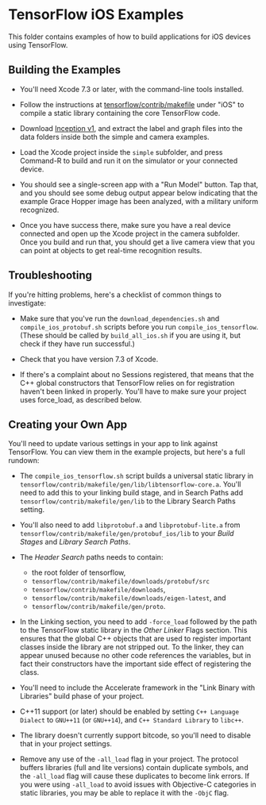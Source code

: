 # TensorFlow iOS Examples

This folder contains examples of how to build applications for iOS devices using TensorFlow.

## Building the Examples

 - You'll need Xcode 7.3 or later, with the command-line tools installed.

 - Follow the instructions at
   [tensorflow/contrib/makefile](https://github.com/tensorflow/tensorflow/tree/master/tensorflow/contrib/makefile)
   under "iOS" to compile a static library containing the core TensorFlow code.

 - Download
   [Inception v1](https://storage.googleapis.com/download.tensorflow.org/models/inception5h.zip),
   and extract the label and graph files into the data folders inside both the
   simple and camera examples.

 - Load the Xcode project inside the `simple` subfolder, and press Command-R to
   build and run it on the simulator or your connected device.

 - You should see a single-screen app with a "Run Model" button. Tap that, and
   you should see some debug output appear below indicating that the example
   Grace Hopper image has been analyzed, with a military uniform recognized.
 
 - Once you have success there, make sure you have a real device connected and
   open up the Xcode project in the camera subfolder. Once you build and run
   that, you should get a live camera view that you can point at objects to get
   real-time recognition results.
 
## Troubleshooting

If you're hitting problems, here's a checklist of common things to investigate:

 - Make sure that you've run the `download_dependencies.sh` and
   `compile_ios_protobuf.sh` scripts before you run `compile_ios_tensorflow`.
   (These should be called by `build_all_ios.sh` if you are using it, but check
   if they have run successful.)
 
 - Check that you have version 7.3 of Xcode.
 
 - If there's a complaint about no Sessions registered, that means that the C++
   global constructors that TensorFlow relies on for registration haven't been
   linked in properly. You'll have to make sure your project uses force_load, as
   described below.
 
## Creating your Own App

You'll need to update various settings in your app to link against
TensorFlow. You can view them in the example projects, but here's a full
rundown:

 - The `compile_ios_tensorflow.sh` script builds a universal static library in
   `tensorflow/contrib/makefile/gen/lib/libtensorflow-core.a`. You'll need to add
   this to your linking build stage, and in Search Paths add
   `tensorflow/contrib/makefile/gen/lib` to the Library Search Paths setting.
 
 - You'll also need to add `libprotobuf.a` and `libprotobuf-lite.a` from
   `tensorflow/contrib/makefile/gen/protobuf_ios/lib` to your _Build Stages_ and
   _Library Search Paths_.
 
 - The _Header Search_ paths needs to contain:
   - the root folder of tensorflow,
   - `tensorflow/contrib/makefile/downloads/protobuf/src`
   - `tensorflow/contrib/makefile/downloads`,
   - `tensorflow/contrib/makefile/downloads/eigen-latest`, and
   - `tensorflow/contrib/makefile/gen/proto`.

 - In the Linking section, you need to add `-force_load` followed by the path to
   the TensorFlow static library in the _Other Linker_ Flags section. This ensures
   that the global C++ objects that are used to register important classes
   inside the library are not stripped out. To the linker, they can appear
   unused because no other code references the variables, but in fact their
   constructors have the important side effect of registering the class.

 - You'll need to include the Accelerate framework in the "Link Binary with
   Libraries" build phase of your project.
 
 - C++11 support (or later) should be enabled by setting `C++ Language Dialect` to
   `GNU++11` (or `GNU++14`), and `C++ Standard Library` to `libc++`.
 
 - The library doesn't currently support bitcode, so you'll need to disable that
   in your project settings.

 - Remove any use of the `-all_load` flag in your project. The protocol buffers
   libraries (full and lite versions) contain duplicate symbols, and the `-all_load`
   flag will cause these duplicates to become link errors. If you were using
   `-all_load` to avoid issues with Objective-C categories in static libraries,
   you may be able to replace it with the `-ObjC` flag.
